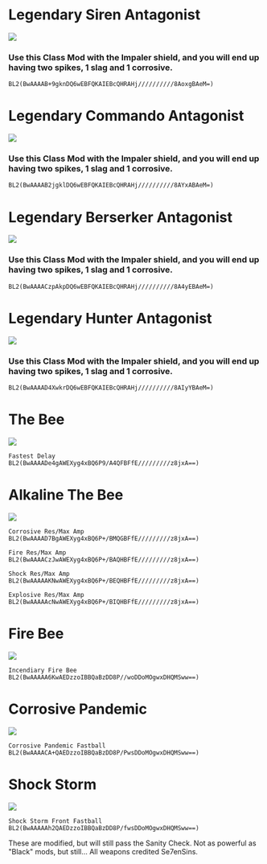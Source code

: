 # Legendary Siren Antagonist

![](./assets/item_siren_antagonist.jpeg)

### Use this Class Mod with the Impaler shield, and you will end up having two spikes, 1 slag and 1 corrosive.

    BL2(BwAAAAB+9gknDQ6wEBFQKAIEBcQHRAHj//////////8AoxgBAeM=)

# Legendary Commando Antagonist

![](./assets/item_soldier_antagonist.jpeg)

### Use this Class Mod with the Impaler shield, and you will end up having two spikes, 1 slag and 1 corrosive.

    BL2(BwAAAAB2jgklDQ6wEBFQKAIEBcQHRAHj//////////8AYxABAeM=)

# Legendary Berserker Antagonist

![](./assets/item_berzeker_antagonist.jpeg)

### Use this Class Mod with the Impaler shield, and you will end up having two spikes, 1 slag and 1 corrosive.

    BL2(BwAAAACzpAkpDQ6wEBFQKAIEBcQHRAHj//////////8A4yEBAeM=)

# Legendary Hunter Antagonist

![](./assets/item_hunter_antagonist.jpeg)

### Use this Class Mod with the Impaler shield, and you will end up having two spikes, 1 slag and 1 corrosive.

    BL2(BwAAAAD4XwkrDQ6wEBFQKAIEBcQHRAHj//////////8AIyYBAeM=)

# The Bee

![](./assets/item_the_bee.jpeg)

    Fastest Delay
    BL2(BwAAAADe4gAWEXyg4xBQ6P9/A4QFBFfE/////////z8jxA==)

# Alkaline The Bee

![](./assets/item_alkaline_the_bee.jpeg)
    
    Corrosive Res/Max Amp
    BL2(BwAAAAD7BgAWEXyg4xBQ6P+/BMQGBFfE/////////z8jxA==)

    Fire Res/Max Amp
    BL2(BwAAAACzJwAWEXyg4xBQ6P+/BAQHBFfE/////////z8jxA==)

    Shock Res/Max Amp
    BL2(BwAAAAAKNwAWEXyg4xBQ6P+/BEQHBFfE/////////z8jxA==)

    Explosive Res/Max Amp
    BL2(BwAAAAAcNwAWEXyg4xBQ6P+/BIQHBFfE/////////z8jxA==)

# Fire Bee

![](./assets/item_fire_bee.jpeg)

    Incendiary Fire Bee
    BL2(BwAAAAA6KwAEDzzoIBBQaBzDD8P//woDDoMOgwxDHQMSww==)

# Corrosive Pandemic

![](./assets/item_corrosive_pandemic.jpeg)

    Corrosive Pandemic Fastball
    BL2(BwAAAACA+QAEDzzoIBBQaBzDD8P/PwsDDoMOgwxDHQMSww==)

# Shock Storm

![](./assets/item_shock_storm_front.jpeg)

    Shock Storm Front Fastball
    BL2(BwAAAAAh2QAEDzzoIBBQaBzDD8P/fwsDDoMOgwxDHQMSww==)

These are modified, but will still pass the Sanity Check. Not as powerful as "Black" mods, but still... All weapons credited Se7enSins.